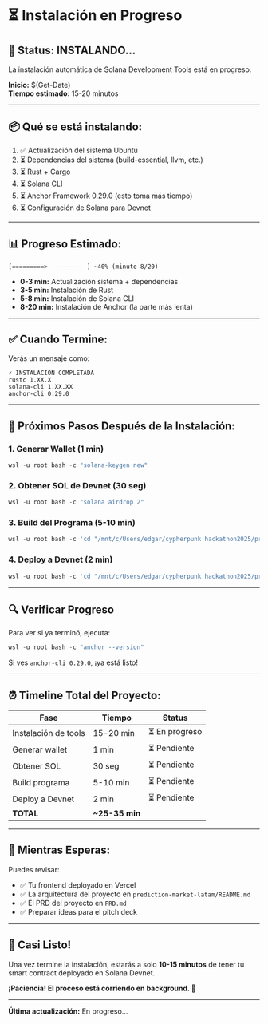 # ⏳ Instalación en Progreso

## 🚀 **Status: INSTALANDO...**

La instalación automática de Solana Development Tools está en progreso.

**Inicio:** $(Get-Date)  
**Tiempo estimado:** 15-20 minutos

---

## 📦 **Qué se está instalando:**

1. ✅ Actualización del sistema Ubuntu
2. ⏳ Dependencias del sistema (build-essential, llvm, etc.)
3. ⏳ Rust + Cargo
4. ⏳ Solana CLI
5. ⏳ Anchor Framework 0.29.0 (esto toma más tiempo)
6. ⏳ Configuración de Solana para Devnet

---

## 📊 **Progreso Estimado:**

```
[=========>-----------] ~40% (minuto 8/20)
```

- **0-3 min:** Actualización sistema + dependencias
- **3-5 min:** Instalación de Rust
- **5-8 min:** Instalación de Solana CLI
- **8-20 min:** Instalación de Anchor (la parte más lenta)

---

## ✅ **Cuando Termine:**

Verás un mensaje como:

```
✓ INSTALACIÓN COMPLETADA
rustc 1.XX.X
solana-cli 1.XX.XX
anchor-cli 0.29.0
```

---

## 🎯 **Próximos Pasos Después de la Instalación:**

### **1. Generar Wallet (1 min)**

```powershell
wsl -u root bash -c "solana-keygen new"
```

### **2. Obtener SOL de Devnet (30 seg)**

```powershell
wsl -u root bash -c "solana airdrop 2"
```

### **3. Build del Programa (5-10 min)**

```powershell
wsl -u root bash -c 'cd "/mnt/c/Users/edgar/cypherpunk hackathon2025/prediction-market-latam" && yarn install && anchor build'
```

### **4. Deploy a Devnet (2 min)**

```powershell
wsl -u root bash -c 'cd "/mnt/c/Users/edgar/cypherpunk hackathon2025/prediction-market-latam" && anchor deploy --provider.cluster devnet'
```

---

## 🔍 **Verificar Progreso**

Para ver si ya terminó, ejecuta:

```powershell
wsl -u root bash -c "anchor --version"
```

Si ves `anchor-cli 0.29.0`, ¡ya está listo!

---

## ⏰ **Timeline Total del Proyecto:**

| Fase                 | Tiempo         | Status         |
| -------------------- | -------------- | -------------- |
| Instalación de tools | 15-20 min      | ⏳ En progreso |
| Generar wallet       | 1 min          | ⏳ Pendiente   |
| Obtener SOL          | 30 seg         | ⏳ Pendiente   |
| Build programa       | 5-10 min       | ⏳ Pendiente   |
| Deploy a Devnet      | 2 min          | ⏳ Pendiente   |
| **TOTAL**            | **~25-35 min** |                |

---

## 📝 **Mientras Esperas:**

Puedes revisar:

- ✅ Tu frontend deployado en Vercel
- ✅ La arquitectura del proyecto en `prediction-market-latam/README.md`
- ✅ El PRD del proyecto en `PRD.md`
- ✅ Preparar ideas para el pitch deck

---

## 🎉 **Casi Listo!**

Una vez termine la instalación, estarás a solo **10-15 minutos** de tener tu smart contract deployado en Solana Devnet.

**¡Paciencia! El proceso está corriendo en background. 🚀**

---

**Última actualización:** En progreso...
